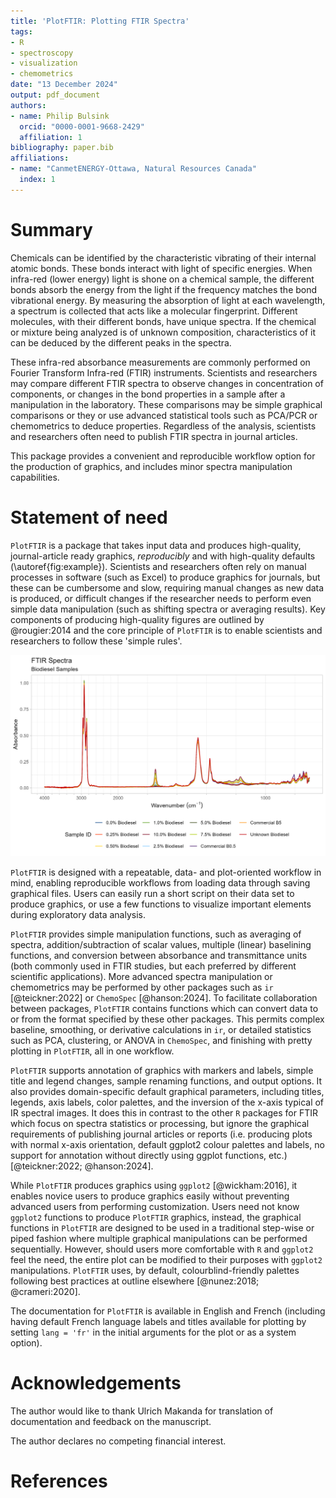 ```yaml
---
title: 'PlotFTIR: Plotting FTIR Spectra'
tags:
- R
- spectroscopy
- visualization
- chemometrics
date: "13 December 2024"
output: pdf_document
authors:
- name: Philip Bulsink
  orcid: "0000-0001-9668-2429"
  affiliation: 1
bibliography: paper.bib
affiliations:
- name: "CanmetENERGY-Ottawa, Natural Resources Canada"
  index: 1
---
```


# Summary

Chemicals can be identified by the characteristic vibrating of their internal atomic bonds. These bonds interact with light of specific energies. 
When infra-red (lower energy) light is shone on a chemical sample, the different bonds absorb the energy from the light if the frequency
matches the bond vibrational energy. By measuring the absorption of light at each wavelength, a spectrum is collected that acts like a molecular 
fingerprint. Different molecules, with their different bonds, have unique spectra. If the chemical or mixture being analyzed is of unknown composition, 
characteristics of it can be  deduced by the different peaks in the spectra.

These infra-red absorbance measurements are commonly performed on Fourier Transform Infra-red (FTIR) instruments. Scientists
and researchers may compare different FTIR spectra to observe changes in concentration of components, or changes in the
bond properties in a sample after a manipulation in the laboratory. These comparisons may be simple graphical comparisons or they 
or use advanced statistical tools such as PCA/PCR or chemometrics to deduce properties. Regardless of the analysis, 
scientists and researchers often need to publish FTIR spectra in journal articles. 

This package provides a convenient and reproducible workflow option for the production of graphics, and includes minor spectra
manipulation capabilities.

# Statement of need

`PlotFTIR` is a package that takes input data and produces high-quality, journal-article ready graphics, *reproducibly* and
with high-quality defaults (\autoref{fig:example}). Scientists and researchers often rely on manual processes in software 
(such as Excel) to produce graphics for journals, but these can be cumbersome and slow, requiring manual changes as new data 
is produced, or difficult changes if the researcher needs to perform even simple data manipulation (such as shifting spectra 
or averaging results). Key components of producing high-quality figures are outlined by @rougier:2014 and 
the core principle of `PlotFTIR` is to enable scientists and researchers to follow these 'simple rules'.

![Example FTIR spectra produced by `PlotFTIR`.\label{fig:example}](./paper-biodiesel.png)

`PlotFTIR` is designed with a repeatable, data- and plot-oriented workflow in mind, enabling reproducible workflows from 
loading data through saving graphical files. Users can easily run a short script on their data set to produce graphics, 
or use a few functions to visualize important elements during exploratory data analysis.

`PlotFTIR` provides simple manipulation functions, such as averaging of spectra, addition/subtraction of scalar values,
multiple (linear) baselining functions, and conversion between absorbance and transmittance units (both commonly used in 
FTIR studies, but each preferred by different scientific applications). More advanced spectra manipulation or chemometrics 
may be performed by other packages such as `ir` [@teickner:2022] or  `ChemoSpec` [@hanson:2024]. To facilitate collaboration 
between packages, `PlotFTIR` contains functions which can convert  data to or from the format specified by these other 
packages. This permits complex baseline, smoothing, or derivative calculations in `ir`, or detailed statistics such as PCA, 
clustering, or ANOVA in `ChemoSpec`, and finishing with pretty plotting in `PlotFTIR`, all in one workflow. 

`PlotFTIR` supports annotation of graphics with markers and labels, simple title and legend changes, sample renaming
functions, and output options. It also provides domain-specific default graphical parameters, including titles, legends, 
axis labels, color palettes, and the inversion of the x-axis typical of IR spectral images. It does this in contrast to 
the other `R` packages for FTIR  which focus on spectra statistics or processing, but ignore the graphical requirements 
of publishing journal articles or reports (i.e. producing plots with normal x-axis orientation, default ggplot2 colour 
palettes and labels, no support for annotation without directly using ggplot functions, etc.) [@teickner:2022; @hanson:2024]. 

While `PlotFTIR` produces graphics using `ggplot2` [@wickham:2016], it enables novice users to produce graphics easily 
without preventing advanced users from performing customization. Users need not know `ggplot2` functions to produce 
`PlotFTIR` graphics, instead, the graphical functions in `PlotFTIR` are designed to be used in a traditional step-wise 
or piped fashion where multiple graphical manipulations can be performed sequentially. However, should users more 
comfortable with `R` and `ggplot2` feel the need, the entire plot can be modified to their purposes with `ggplot2` 
manipulations. `PlotFTIR` uses, by default, colourblind-friendly palettes following best practices at outline elsewhere 
[@nunez:2018; @crameri:2020]. 

The documentation for `PlotFTIR` is available in English and French (including having default French language labels 
and titles available for plotting by setting `lang = 'fr'` in the initial arguments for the plot or as a system option). 

# Acknowledgements

The author would like to thank Ulrich Makanda for translation of documentation and feedback on the manuscript. 

The author declares no competing financial interest.

# References
